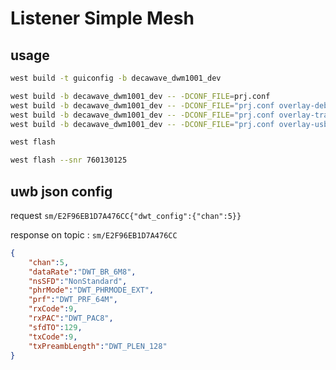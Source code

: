 # Listener Simple Mesh
## usage
```bash
west build -t guiconfig -b decawave_dwm1001_dev

west build -b decawave_dwm1001_dev -- -DCONF_FILE=prj.conf
west build -b decawave_dwm1001_dev -- -DCONF_FILE="prj.conf overlay-debug.conf"
west build -b decawave_dwm1001_dev -- -DCONF_FILE="prj.conf overlay-tracing.conf"
west build -b decawave_dwm1001_dev -- -DCONF_FILE="prj.conf overlay-usb.conf"

west flash

west flash --snr 760130125
```

## uwb json config
request
`sm/E2F96EB1D7A476CC{"dwt_config":{"chan":5}}`

response on topic : `sm/E2F96EB1D7A476CC`
```json
{
    "chan":5,
    "dataRate":"DWT_BR_6M8",
    "nsSFD":"NonStandard",
    "phrMode":"DWT_PHRMODE_EXT",
    "prf":"DWT_PRF_64M",
    "rxCode":9,
    "rxPAC":"DWT_PAC8",
    "sfdTO":129,
    "txCode":9,
    "txPreambLength":"DWT_PLEN_128"
}
```

